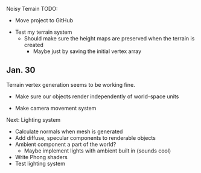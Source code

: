 Noisy Terrain TODO:

+ Move project to GitHub
- Test my terrain system
  - Should make sure the height maps are preserved when the terrain is created
    - Maybe just by saving the initial vertex array
    
    
Jan. 30
-------
Terrain vertex generation seems to be working fine.
 
- Make sure our objects render independently of world-space units
 
- Make camera movement system
 
Next: Lighting system
- Calculate normals when mesh is generated
- Add diffuse, specular components to renderable objects
- Ambient component a part of the world?
  - Maybe implement lights with ambient built in (sounds cool)
- Write Phong shaders
- Test lighting system
 